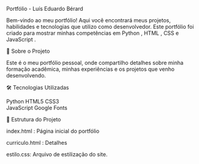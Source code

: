 Portfólio - Luís Eduardo Bérard

Bem-vindo ao meu portfólio! Aqui você encontrará meus projetos, habilidades e tecnologias que utilizo como desenvolvedor. Este portfólio foi criado para mostrar minhas competências em Python , HTML , CSS e JavaScript .

🚀 Sobre o Projeto

Este é o meu portfólio pessoal, onde compartilho detalhes sobre minha formação acadêmica, minhas experiências e os projetos que venho desenvolvendo.

🛠️ Tecnologias Utilizadas

Python 
HTML5 
CSS3  
JavaScript 
Google Fonts 

📂 Estrutura do Projeto

index.html : Página inicial do portfólio

curriculo.html : Detalhes

estilo.css: Arquivo de estilização do site.
